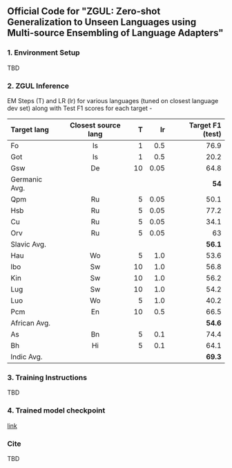 ## Official Code for "ZGUL: Zero-shot Generalization to Unseen Languages using Multi-source Ensembling of Language Adapters"

### 1. Environment Setup
TBD

### 2. ZGUL Inference
EM Steps (T) and LR (lr) for various languages (tuned on closest language dev set) along with Test F1 scores for each target -  

| Target lang | Closest source lang | T | lr | Target F1 (test) | 
| :------------ |:---------------:| -----:| -----:| -----:|
| Fo      | Is | 1 | 0.5  | 76.9 |
| Got     | Is | 1 | 0.5  | 20.2 |  
| Gsw     | De | 10 | 0.05 |  64.8 |
| Germanic Avg. |   |   |   |  **54**  |
| Qpm     | Ru | 5 | 0.05 | 50.1 |
| Hsb     | Ru | 5 | 0.05 | 77.2 |
| Cu     | Ru | 5 | 0.05 | 34.1 |
| Orv      | Ru | 5 | 0.05 | 63 |
| Slavic Avg. |   |   |   |  **56.1**  |
| Hau     | Wo | 5 | 1.0 | 53.6 |
| Ibo     | Sw | 10 | 1.0 | 56.8 |
| Kin     | Sw | 10 | 1.0 | 56.2 |
| Lug      | Sw | 10 | 1.0 | 54.2 |
| Luo      | Wo | 5 | 1.0 | 40.2 |
| Pcm      | En | 10 | 0.5 | 66.5 |
| African Avg. |   |   |   |   **54.6** |
| As      | Bn | 5 | 0.1 | 74.4 |
| Bh      | Hi | 5 | 0.1 | 64.1 |
| Indic Avg. |   |   |   |   **69.3** |

### 3. Training Instructions
TBD

### 4. Trained model checkpoint
[link](https://drive.google.com/drive/folders/1ihkwheV6x2tKEPAxRoczqATIiXjJ7PDY?usp=sharing)

### Cite
TBD
